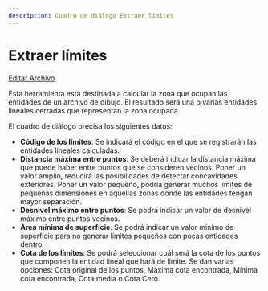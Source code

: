 ```yaml
---
description: Cuadro de diálogo Extraer límites
---
```


# Extraer límites

[Editar Archivo](../fichas-de-herramientas/untitled-248/untitled-229.md)

Esta herramienta está destinada a calcular la zona que ocupan las entidades de un archivo de dibujo. El resultado será una o varias entidades lineales cerradas que representan la zona ocupada.

El cuadro de diálogo precisa los siguientes datos:

* **Código de los límites**: Se indicará el código en el que se registrarán las entidades lineales calculadas.
* **Distancia máxima entre puntos**: Se deberá indicar la distancia máxima que puede haber entre puntos que se consideren vecinos. Poner un valor amplio, reducirá las posibilidades de detectar concavidades exteriores. Poner un valor pequeño, podría generar muchos límites de pequeñas dimensiones en aquellas zonas donde las entidades tengan mayor separación.
* **Desnivel máximo entre puntos**: Se podrá indicar un valor de desnivel máximo entre puntos vecinos.
* **Área mínima de superficie**: Se podrá indicar un valor mínimo de superficie para no generar límites pequeños con pocas entidades dentro.
* **Cota de los límites**: Se podrá seleccionar cuál será la cota de los puntos que componen la entidad lineal que hará de límite. Se dan varias opciones: Cota original de los puntos, Máxima cota encontrada, Mínima cota encontrada, Cota media o Cota Cero.


